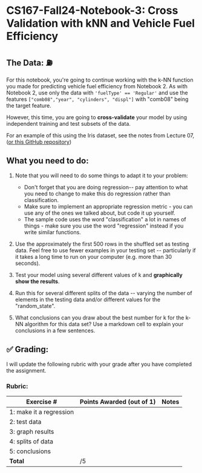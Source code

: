 # CS167-Fall24-Notebook-3: Cross Validation with kNN and Vehicle Fuel Efficiency

## The Data: :fuelpump:
For this notebook, you're going to continue working with the k-NN function you made for predicting vehicle fuel efficiency from Notebook 2. As with Notebook 2, use only the data with `'fuelType' == 'Regular'` and use the features `["comb08","year", "cylinders", "displ"]` with "comb08" being the target feature.

However, this time, you are going to **cross-validate** your model by using independent training and test subsets of the data. 

For an example of this using the Iris dataset, see the notes from Lecture 07, ([or this GitHub repository](https://github.com/alimoorreza/CS167-fall24-notes/blob/main/Day09_Evaluation_Metrics_and_Testing.ipynb))

## What you need to do: 
1. Note that you will need to do some things to adapt it to your problem:

    - Don't forget that you are doing regression-- pay attention to what you need to change to make this do regression rather than classification.
    - Make sure to implement an appropriate regression metric - you can use any of the ones we talked about, but code it up yourself. 
    - The sample code uses the word "classification" a lot in names of things - make sure you use the word "regression" instead if you write similar functions.

2.  Use the approximately the first 500 rows in the shuffled set as testing data. Feel free to use fewer examples in your testing set -- particularly if it takes a long time to run on your computer (e.g. more than 30 seconds). 
3. Test your model using several different values of k and **graphically show the results**.
4. Run this for several different splits of the data -- varying the number of elements in the testing data and/or different values for the "random_state". 
5. What conclusions can you draw about the best number for k for the k-NN algorithm for this data set? Use a markdown cell to explain your conclusions in a few sentences.

## :white_check_mark: Grading: 
I will update the following rubric with your grade after you have completed the assignment.
### Rubric:
| Exercise #  | Points Awarded (out of 1)  | Notes |
| --------- | ------------------- | --------- |
| 1: make it a regression  |        |    |
| 2: test data             |        |    | 
| 3: graph results         |        |    |
| 4: splits of data        |        |    | 
| 5: conclusions           |        |    |
| <b>Total                 |    /5  | </b>|

